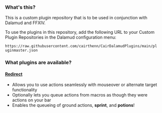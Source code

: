 ### What's this?

This is a custom plugin repository that is to be used in conjunction with Dalamud and FFXIV.

To use the plugins in this repository, add the following URL to your Custom Plugin Repositories in the Dalamud configuration menu:

`https://raw.githubusercontent.com/cairthenn/CairDalamudPlugins/main/pluginmaster.json`

### What plugins are available?

#### [Redirect](https://github.com/cairthenn/Redirect)

- Allows you to use actions seamlessly with mouseover or alternate target functionality
- Optionally lets you queue actions from macros as though they were actions on your bar
- Enables the queueing of ground actions, **sprint**, and **potions**!

